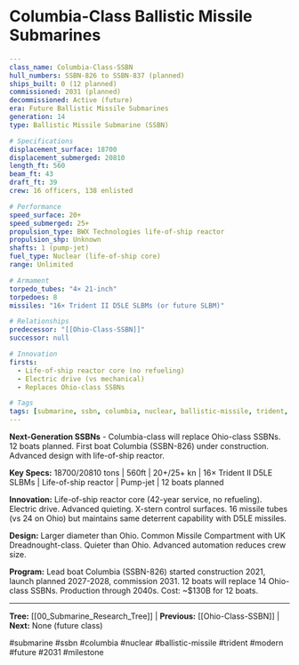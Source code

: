 # Columbia-Class Ballistic Missile Submarines

```yaml
---
class_name: Columbia-Class-SSBN
hull_numbers: SSBN-826 to SSBN-837 (planned)
ships_built: 0 (12 planned)
commissioned: 2031 (planned)
decommissioned: Active (future)
era: Future Ballistic Missile Submarines
generation: 14
type: Ballistic Missile Submarine (SSBN)

# Specifications
displacement_surface: 18700
displacement_submerged: 20810
length_ft: 560
beam_ft: 43
draft_ft: 39
crew: 16 officers, 138 enlisted

# Performance
speed_surface: 20+
speed_submerged: 25+
propulsion_type: BWX Technologies life-of-ship reactor
propulsion_shp: Unknown
shafts: 1 (pump-jet)
fuel_type: Nuclear (life-of-ship core)
range: Unlimited

# Armament
torpedo_tubes: "4× 21-inch"
torpedoes: 8
missiles: "16× Trident II D5LE SLBMs (or future SLBM)"

# Relationships
predecessor: "[[Ohio-Class-SSBN]]"
successor: null

# Innovation
firsts:
  - Life-of-ship reactor core (no refueling)
  - Electric drive (vs mechanical)
  - Replaces Ohio-class SSBNs

# Tags
tags: [submarine, ssbn, columbia, nuclear, ballistic-missile, trident, modern, future, 2031, milestone]
---
```

**Next-Generation SSBNs** - Columbia-class will replace Ohio-class SSBNs. 12 boats planned. First boat Columbia (SSBN-826) under construction. Advanced design with life-of-ship reactor.

**Key Specs:** 18700/20810 tons | 560ft | 20+/25+ kn | 16× Trident II D5LE SLBMs | Life-of-ship reactor | Pump-jet | 12 boats planned

**Innovation:** Life-of-ship reactor core (42-year service, no refueling). Electric drive. Advanced quieting. X-stern control surfaces. 16 missile tubes (vs 24 on Ohio) but maintains same deterrent capability with D5LE missiles.

**Design:** Larger diameter than Ohio. Common Missile Compartment with UK Dreadnought-class. Quieter than Ohio. Advanced automation reduces crew size.

**Program:** Lead boat Columbia (SSBN-826) started construction 2021, launch planned 2027-2028, commission 2031. 12 boats will replace 14 Ohio-class SSBNs. Production through 2040s. Cost: ~$130B for 12 boats.

---
**Tree:** [[00_Submarine_Research_Tree]] | **Previous:** [[Ohio-Class-SSBN]] | **Next:** None (future class)

#submarine #ssbn #columbia #nuclear #ballistic-missile #trident #modern #future #2031 #milestone
